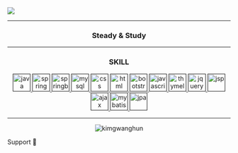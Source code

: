 <img src="https://capsule-render.vercel.app/api?type=venom&color=778899&height=200&section=header&text=광훈's&nbsp;GitHub&fontSize=90" />
<hr>
<h3 align="center">Steady & Study</h3>
<hr>
<h3 align="center">SKILL</h3>
<p align="center">
  <a href="" target="_blank" rel="noreferrer"> <img src="https://noticon-static.tammolo.com/dgggcrkxq/image/upload/v1566913897/noticon/xbvewg1m3azbpnrzck1k.png" alt="java" width="40" height="40"/> </a>
  <a href="" target="_blank" rel="noreferrer"> <img src="https://noticon-static.tammolo.com/dgggcrkxq/image/upload/v1566778017/noticon/ytjm1rralodyhvuggrpu.png" alt="spring" width="40" height="40"/> </a>
  <a href="" target="_blank" rel="noreferrer"> <img src="https://noticon-static.tammolo.com/dgggcrkxq/image/upload/v1567008187/noticon/m4oad4rbf65fjszx0did.png" alt="springboot" width="40" height="40"/> </a>
  <a href="" target="_blank" rel="noreferrer"> <img src="https://noticon-static.tammolo.com/dgggcrkxq/image/upload/v1603423163/noticon/az0cvs28lm7gxoowlsva.png" alt="mysql" width="40" height="40"/> </a>
  <a href="" target="_blank" rel="noreferrer"> <img src="https://noticon-static.tammolo.com/dgggcrkxq/image/upload/v1566912109/noticon/puksfce6wca36hes1vom.png" alt="css" width="40" height="40"/> </a>
  <a href="" target="_blank" rel="noreferrer"> <img src="https://noticon-static.tammolo.com/dgggcrkxq/image/upload/v1566995514/noticon/jufppyr8htislboas4ve.png" alt="html" width="40" height="40"/> </a>
  <a href="" target="_blank" rel="noreferrer"> <img src="https://noticon-static.tammolo.com/dgggcrkxq/image/upload/v1567128495/noticon/gpkdob34yhkxoo7cyyqv.png" alt="bootstrap" width="40" height="40"/> </a>
  <a href="" target="_blank" rel="noreferrer"> <img src="https://noticon-static.tammolo.com/dgggcrkxq/image/upload/v1629279836/noticon/qopgwljhqw2ezqxnfjpe.png" alt="javascript" width="40" height="40"/> </a>
  <a href="" target="_blank" rel="noreferrer"> <img src="https://noticon-static.tammolo.com/dgggcrkxq/image/upload/v1592435734/noticon/ovcserf615eo3sbcbv8b.png" alt=thymeleaf"" width="40" height="40"/> </a>
  <a href="" target="_blank" rel="noreferrer"> <img src="https://noticon-static.tammolo.com/dgggcrkxq/image/upload/v1567128552/noticon/mksvojnxnqtvdwrhttce.png" alt="jquery" width="40" height="40"/> </a>
  <a href="" target="_blank" rel="noreferrer"> <img src="https://noticon-static.tammolo.com/dgggcrkxq/image/upload/v1592435019/noticon/z0s5osjhwlxpeo6pxslv.png" alt="jsp" width="40" height="40"/> </a>
  <a href="" target="_blank" rel="noreferrer"> <img src="https://noticon-static.tammolo.com/dgggcrkxq/image/upload/v1623252802/noticon/dwhdor3qcwlynwmnqsxy.png" alt="ajax" width="40" height="40"/> </a>
  <a href="" target="_blank" rel="noreferrer"> <img src="https://noticon-static.tammolo.com/dgggcrkxq/image/upload/v1592435324/noticon/judba41udt3wtirdj4ek.png" alt="mybatis" width="40" height="40"/> </a>
  <a href="" target="_blank" rel="noreferrer"> <img src="https://noticon-static.tammolo.com/dgggcrkxq/image/upload/v1609094551/noticon/gkcjchloc7f7khlsyyyy.png" alt="jpa" width="40" height="40"/> </a>
</p>

<hr>
<p align="center"><img src="https://github-readme-stats.vercel.app/api/top-langs?username=kimgwanghun&show_icons=true&locale=en&layout=compact" alt="kimgwanghun" /></p>

Support 🙏
